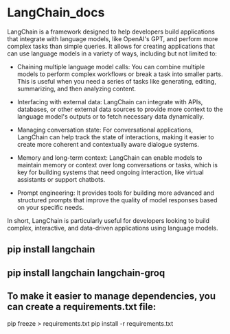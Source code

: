 # LangChain_docs
LangChain is a framework designed to help developers build applications that integrate with language models, like OpenAI's GPT, and perform more complex tasks than simple queries. It allows for creating applications that can use language models in a variety of ways, including but not limited to:

* Chaining multiple language model calls: You can combine multiple models to perform complex workflows or break a task into smaller parts. This is useful when you need a series of tasks like generating, editing, summarizing, and then analyzing content.

* Interfacing with external data: LangChain can integrate with APIs, databases, or other external data sources to provide more context to the language model's outputs or to fetch necessary data dynamically.

* Managing conversation state: For conversational applications, LangChain can help track the state of interactions, making it easier to create more coherent and contextually aware dialogue systems.

* Memory and long-term context: LangChain can enable models to maintain memory or context over long conversations or tasks, which is key for building systems that need ongoing interaction, like virtual assistants or support chatbots.

* Prompt engineering: It provides tools for building more advanced and structured prompts that improve the quality of model responses based on your specific needs.

In short, LangChain is particularly useful for developers looking to build complex, interactive, and data-driven applications using language models. 

## pip install langchain
## pip install langchain langchain-groq
## To make it easier to manage dependencies, you can create a requirements.txt file:
pip freeze > requirements.txt
pip install -r requirements.txt
